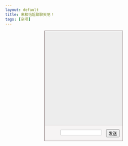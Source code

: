 ```yaml
---
layout: default
title: 来和怡姐聊聊天吧！
tags: [杂项]
---
```

<style type="text/css">
    #container {
        width: 250px;
        height: 350px;
        border: 1px solid #7b6b6b;
        margin: 0 auto;
        position: relative;
    }

    #content {
        width: 250px;
        height: 300px;
        border-bottom: 1px solid #ccc;
        overflow-y: auto;
        background-color: #00000010;
    }

    #content ul {
        margin: 0;
        padding: 0;
    }

    #txt {
        margin: 0;
        position: absolute;
        left: 50px;
        top: 315px;
        border-radius: 2px;
        border: 1px solid #ccc;
        width: 133px;
        height: 18px;
    }

    #btn {
        margin-right: 10px;
        position: absolute;
        margin: 0;
        left: 197px;
        top: 314px;
    }

    #edit {
        background: #ece7e766;
        width: 250px;
        height: 50px;
    }

    .showtext {
        width: auto;
        height: auto;
        max-width: 230px;
        border: 0;
        font-size: 15px;
        color: black;
        padding: 5px;
        border-radius: 2px;
        list-style: none;
        margin-top: 5px;
        display: list-item;
    }

    .left {
        text-align: left;
        margin-left: 5px;
        margin-right: 50px;
        float: left;
        background: white;
    }

    .right {
        text-align: right;
        margin-right: 5px;
        margin-left: 50px;
        float: right;
        background: #95E347;
    }

    #scroll {
        position: relative;
    }
</style>
<div id="container">
    <div id="content">
        <div id="scroll">
            <ul id="save"></ul>
        </div>
    </div>
    <div id="edit">
        <input type="text" name="" id="txt">
        <input type="button" name="" value="发送" id="btn">
    </div>
</div>
<script>
    function ajaxGetJSON(url) {
        return new Promise(function (resolve, reject) {
            const xhr = window.XMLHttpRequest ?
                new window.XMLHttpRequest() :
                new window.ActiveXObject('Microsoft.XMLHTTP');
            xhr.open('GET', url, true);
            xhr.onreadystatechange = function () {
                if (xhr.readyState == 4) {
                    if (xhr.status == 200 || xhr.status == 304) {
                        const jsonObj = JSON.parse(xhr.responseText);
                        resolve(jsonObj);
                    } else {
                        reject('HTTP ' + xhr.status + ' error!');
                    }
                }
            };
            xhr.send();
        });
    }
    function get_response(msg) {
        return ajaxGetJSON('https://api.wybxc.cc/talkserver?msg=' + encodeURI(msg)).then(function (json) {
            if (json.result == undefined)
                return json.error;
            return json.result;
        });
    }
    function submit() {
        var msg = $('#txt').val().trim();
        if (msg != '') {
            var li_from = $('<li class="showtext right"></li>').text(msg);
            $('#save').append(li_from).append('<div style="clear:both"></div>');
            get_response(msg).then(function (response) {
                var li_to = $('<li class="showtext left"></li>').text(response);
                $('#save').append(li_to).append('<div style="clear:both"></div>');
            });
        }
        $('#txt').val('');
    }
    $('#btn').click(submit);
    $('#txt').keypress(function(event) {
        if (event.keyCode == 13) submit();
    });
</script>